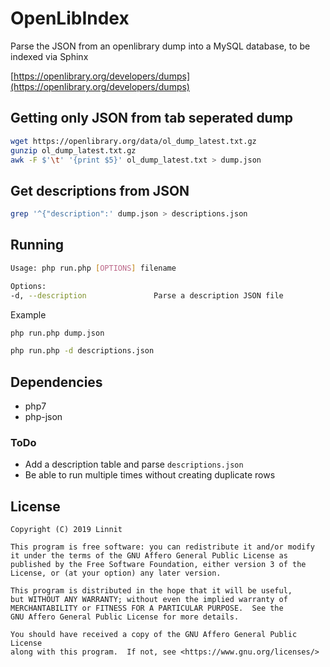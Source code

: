 # OpenLibIndex

Parse the JSON from an openlibrary dump into a MySQL database, to be indexed via Sphinx

[https://openlibrary.org/developers/dumps](https://openlibrary.org/developers/dumps)

## Getting only JSON from tab seperated dump

```bash
wget https://openlibrary.org/data/ol_dump_latest.txt.gz
gunzip ol_dump_latest.txt.gz
awk -F $'\t' '{print $5}' ol_dump_latest.txt > dump.json
```

## Get descriptions from JSON

```bash
grep '^{"description":' dump.json > descriptions.json
```

## Running

```bash
Usage: php run.php [OPTIONS] filename

Options:
-d, --description               Parse a description JSON file
```

Example

```bash
php run.php dump.json
```

```bash
php run.php -d descriptions.json
```

## Dependencies

 - php7
 - php-json

### ToDo

 - Add a description table and parse `descriptions.json`
 - Be able to run multiple times without creating duplicate rows

## License

    Copyright (C) 2019 Linnit

    This program is free software: you can redistribute it and/or modify
    it under the terms of the GNU Affero General Public License as
    published by the Free Software Foundation, either version 3 of the
    License, or (at your option) any later version.

    This program is distributed in the hope that it will be useful,
    but WITHOUT ANY WARRANTY; without even the implied warranty of
    MERCHANTABILITY or FITNESS FOR A PARTICULAR PURPOSE.  See the
    GNU Affero General Public License for more details.

    You should have received a copy of the GNU Affero General Public License
    along with this program.  If not, see <https://www.gnu.org/licenses/>

